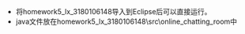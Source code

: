 - 将homework5_lx_3180106148导入到Eclipse后可以直接运行。
- java文件放在homework5_lx_3180106148\src\online_chatting_room中

